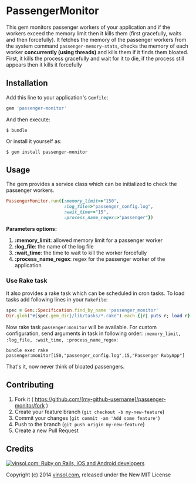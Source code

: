 # PassengerMonitor

This gem monitors passenger workers of your application and if the workers exceed the memory limit then it kills them (first gracefully, waits and then forcefully). It fetches the memory of the passenger workers from the system command `passenger-memory-stats`, checks the memory of each worker **concurrently (using threads)** and kills them if it finds them bloated. First, it kills the process gracefully and wait for it to die, if the process still appears then it kills it forcefully

## Installation

Add this line to your application's `Gemfile`:

```ruby
gem 'passenger-monitor'
```

And then execute:

    $ bundle

Or install it yourself as:

    $ gem install passenger-monitor

## Usage

The gem provides a service class which can be initialized to check the passenger workers.

```ruby
PassengerMonitor.run({:memory_limit=>"150",
                      :log_file=>"passenger_config.log",
                      :wait_time=>"15",
                      :process_name_regex=>"passenger"})
```

**Parameters options:**
1. **:memory_limit**: allowed memory limit for a passenger worker
2. **:log_file**: the name of the log file
3. **:wait_time**: the time to wait to kill the worker forcefully
4. **:process_name_regex**: regex for the passenger worker of the application

### Use Rake task
It also provides a rake task which can be scheduled in cron tasks. To load tasks add following lines in your `Rakefile`:

```ruby
spec = Gem::Specification.find_by_name 'passenger_monitor'
Dir.glob("#{spec.gem_dir}/lib/tasks/*.rake").each {|r| puts r; load r}
```
Now rake task `passenger:monitor` will be available. For custom configuration, send arguments in task in following order: `:memory_limit, :log_file, :wait_time, :process_name_regex`:

```system
bundle exec rake passenger:monitor[150,"passenger_config.log",15,"Passenger RubyApp"]
```

That's it, now never think of bloated passengers.

## Contributing

1. Fork it ( https://github.com/[my-github-username]/passenger-monitor/fork )
2. Create your feature branch (`git checkout -b my-new-feature`)
3. Commit your changes (`git commit -am 'Add some feature'`)
4. Push to the branch (`git push origin my-new-feature`)
5. Create a new Pull Request

Credits
-------

[![vinsol.com: Ruby on Rails, iOS and Android developers](http://vinsol.com/vin_logo.png "Ruby on Rails, iOS and Android developers")](http://vinsol.com)

Copyright (c) 2014 [vinsol.com](http://vinsol.com "Ruby on Rails, iOS and Android developers"), released under the New MIT License